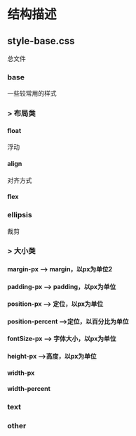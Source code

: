 # 结构描述
## style-base.css  
总文件  
### base  
一些较常用的样式  
### > 布局类  
#### float  
浮动  
#### align  
对齐方式  
#### flex  
### ellipsis
裁剪  
### > 大小类  
#### margin-px   --> margin，以px为单位2  
####  padding-px   --> padding，以px为单位  
####  position-px   --> 定位，以px为单位  
####  position-percent  -->定位，以百分比为单位 
####  fontSize-px  --> 字体大小，以px为单位  
####  height-px  -->高度，以px为单位 
 
####  width-px  
####  width-percent  

### text  
### other  
